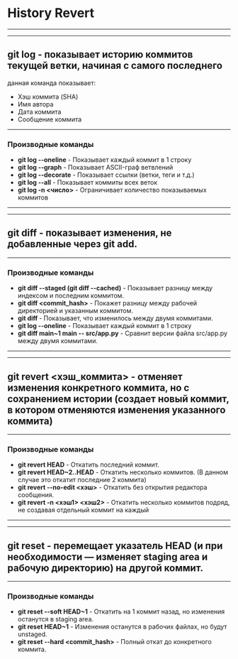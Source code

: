 # History Revert

---
---

## **git log** - показывает историю коммитов текущей ветки, начиная с самого последнего
данная команда показывает:
- Хэш коммита (SHA)
- Имя автора
- Дата коммита
- Сообщение коммита

---

### **Производные команды**

- **git log --oneline** - Показывает каждый коммит в 1 строку
- **git log --graph** - Показывает ASCII-граф ветвлений
- **git log --decorate** - Показывает ссылки (ветки, теги и т.д.)
- **git log --all** - Показывает коммиты всех веток
- **git log -n <число>** - Ограничивает количество показываемых коммитов



---
---




## **git diff** - показывает изменения, не добавленные через git add.

---

### **Производные команды**

- **git diff --staged (git diff --cached)** - Показывает разницу между индексом и последним коммитом.
- **git diff <commit_hash>** - Покажет разницу между рабочей директорией и указанным коммитом.
- **git diff <commit1> <commit2>** - Показывает, что изменилось между двумя коммитами.
- **git log --oneline** - Показывает каждый коммит в 1 строку
- **git diff main~1 main -- src/app.py** - Сравнит версии файла src/app.py между двумя коммитами.



---
---



## **git revert <хэш_коммита>** - отменяет изменения конкретного коммита, но с сохранением истории (создает новый коммит, в котором отменяются изменения указанного коммита)

---

### **Производные команды**

- **git revert HEAD** - Откатить последний коммит.
- **git revert HEAD~2..HEAD** - Откатить несколько коммитов. (В данном случае это откатит последние 2 коммита)
- **git revert --no-edit <хэш>** - Откатить без открытия редактора сообщения.
- **git revert -n <хэш1> <хэш2>** - Откатить несколько коммитов подряд, не создавая отдельный коммит на каждый

---
---

## **git reset** - перемещает указатель HEAD (и при необходимости — изменяет staging area и рабочую директорию) на другой коммит.

---

### **Производные команды**

- **git reset --soft HEAD~1** - Откатить на 1 коммит назад, но изменения останутся в staging area.
- **git reset HEAD~1** - Изменения останутся в рабочих файлах, но будут unstaged.
- **git reset --hard <commit_hash>** - Полный откат до конкретного коммита.


















